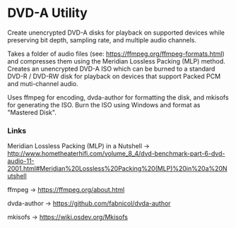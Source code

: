 # DVD-A Utility
Create unencrypted DVD-A disks for playback on supported devices while preserving bit depth, sampling rate, and multiple audio channels. 

Takes a folder of audio files (see: https://ffmpeg.org/ffmpeg-formats.html) and compresses them using the Meridian Lossless Packing (MLP) method. Creates an unencrypted DVD-A ISO which can be burned to a standard DVD-R / DVD-RW disk for playback on devices that support Packed PCM and muti-channel audio.

Uses ffmpeg for encoding, dvda-author for formatting the disk, and mkisofs for generating the ISO. Burn the ISO using Windows and format as "Mastered Disk".

### Links
Meridian Lossless Packing (MLP) in a Nutshell -> http://www.hometheaterhifi.com/volume_8_4/dvd-benchmark-part-6-dvd-audio-11-2001.html#Meridian%20Lossless%20Packing%20(MLP)%20in%20a%20Nutshell

ffmpeg -> https://ffmpeg.org/about.html

dvda-author -> https://github.com/fabnicol/dvda-author

mkisofs -> https://wiki.osdev.org/Mkisofs


